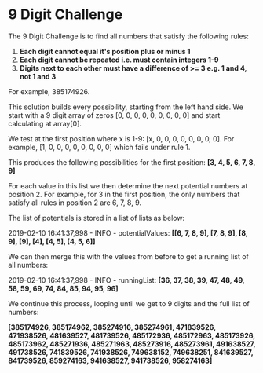 
# 9 Digit Challenge

The 9 Digit Challenge is to find all numbers that satisfy the following rules:

 1. **Each digit cannot equal it's position plus or minus 1**
 2. **Each digit cannot be repeated i.e. must contain integers 1-9**
 3. **Digits next to each other must have a difference of >= 3 e.g. 1 and 4, not 1 and 3**

For example, 385174926.


This solution builds every possibility, starting from the left hand side. We start with a 9 digit array of zeros [0, 0, 0, 0, 0, 0, 0, 0, 0] and start calculating at array[0]. 

We test at the first position where x is 1-9: [x, 0, 0, 0, 0, 0, 0, 0, 0]. For example, [1, 0, 0, 0, 0, 0, 0, 0, 0] which fails under rule 1.

This produces the following possibilities for the first position: **[3, 4, 5, 6, 7, 8, 9]**

For each value in this list we then determine the next potential numbers at position 2. For example, for 3 in the first position, the only numbers that satisfy all rules in position 2 are 6, 7, 8, 9.

The list of potentials is stored in a list of lists as below:

2019-02-10 16:41:37,998 - INFO - potentialValues: **[[6, 7, 8, 9], [7, 8, 9], [8, 9], [9], [4], [4, 5], [4, 5, 6]]**

We can then merge this with the values from before to get a running list of all numbers:

2019-02-10 16:41:37,998 - INFO - runningList: **[36, 37, 38, 39, 47, 48, 49, 58, 59, 69, 74, 84, 85, 94, 95, 96]**

We continue this process, looping until we get to 9 digits and the full list of numbers:

**[385174926, 385174962, 385274916, 385274961, 471839526, 471938526, 481639527, 481739526, 485172936, 485172963, 485173926, 485173962, 485271936, 485271963, 485273916, 485273961, 491638527, 491738526, 741839526, 741938526, 749638152, 749638251, 841639527, 841739526, 859274163, 941638527, 941738526, 958274163]**
